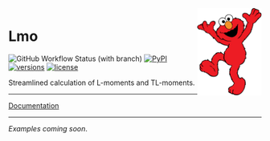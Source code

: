 <img src="./docs/static/lmo.svg" alt="jorenham/lmo" width="128" align="right">

# Lmo

<!--badges-start-->
![GitHub Workflow Status (with branch)](https://img.shields.io/github/actions/workflow/status/jorenham/lmo/CI.yml?branch=master&style=flat-square)
[![PyPI](https://img.shields.io/pypi/v/lmo?style=flat-square)](https://pypi.org/project/lmo/)
[![versions](https://img.shields.io/pypi/pyversions/lmo?style=flat-square)](https://github.com/jorenham/lmo)
[![license](https://img.shields.io/github/license/jorenham/lmo?style=flat-square)](https://github.com/jorenham/lmo/blob/master/LICENSE?)
<!--badges-end-->


Streamlined calculation of L-moments and TL-moments.

---

[Documentation](https://jorenham.github.io/lmo/)

---

*Examples coming soon*.


